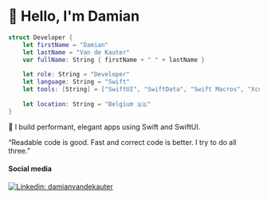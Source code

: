 # 👋 Hello, I'm Damian

```swift
struct Developer {
    let firstName = "Damian"
    let lastName = "Van de Kauter"
    var fullName: String { firstName + " " + lastName }
    
    let role: String = "Developer"
    let language: String = "Swift"
    let tools: [String] = ["SwiftUI", "SwiftData", "Swift Macros", "Xcode"]
    
    let location: String = "Belgium 🇧🇪"
}
```

🚀 I build performant, elegant apps using Swift and SwiftUI.

“Readable code is good. Fast and correct code is better. I try to do all three.”

<h4>Social media</h4>

[![Linkedin: damianvandekauter](https://img.shields.io/badge/-DamianVandeKauter-blue?style=flat-square&logo=Linkedin&logoColor=white&link=https://www.linkedin.com/in/vdkdamian)](https://www.linkedin.com/in/vdkdamian)
